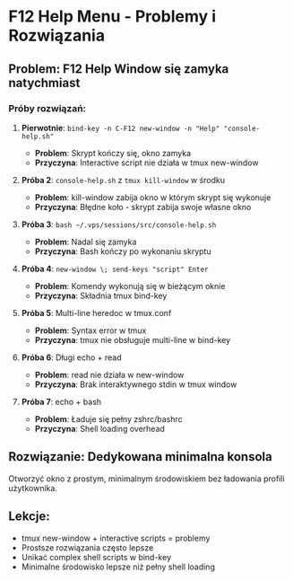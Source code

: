 # F12 Help Menu - Problemy i Rozwiązania

## Problem: F12 Help Window się zamyka natychmiast

### Próby rozwiązań:

1. **Pierwotnie**: `bind-key -n C-F12 new-window -n "Help" "console-help.sh"`
   - **Problem**: Skrypt kończy się, okno zamyka
   - **Przyczyna**: Interactive script nie działa w tmux new-window

2. **Próba 2**: `console-help.sh` z `tmux kill-window` w środku
   - **Problem**: kill-window zabija okno w którym skrypt się wykonuje
   - **Przyczyna**: Błędne koło - skrypt zabija swoje własne okno

3. **Próba 3**: `bash ~/.vps/sessions/src/console-help.sh`
   - **Problem**: Nadal się zamyka
   - **Przyczyna**: Bash kończy po wykonaniu skryptu

4. **Próba 4**: `new-window \; send-keys "script" Enter`
   - **Problem**: Komendy wykonują się w bieżącym oknie
   - **Przyczyna**: Składnia tmux bind-key

5. **Próba 5**: Multi-line heredoc w tmux.conf
   - **Problem**: Syntax error w tmux
   - **Przyczyna**: tmux nie obsługuje multi-line w bind-key

6. **Próba 6**: Długi echo + read
   - **Problem**: read nie działa w new-window
   - **Przyczyna**: Brak interaktywnego stdin w tmux window

7. **Próba 7**: echo + bash
   - **Problem**: Ładuje się pełny zshrc/bashrc
   - **Przyczyna**: Shell loading overhead

## Rozwiązanie: Dedykowana minimalna konsola
Otworzyć okno z prostym, minimalnym środowiskiem bez ładowania profili użytkownika.

## Lekcje:
- tmux new-window + interactive scripts = problemy
- Prostsze rozwiązania często lepsze
- Unikać complex shell scripts w bind-key
- Minimalne środowisko lepsze niż pełny shell loading